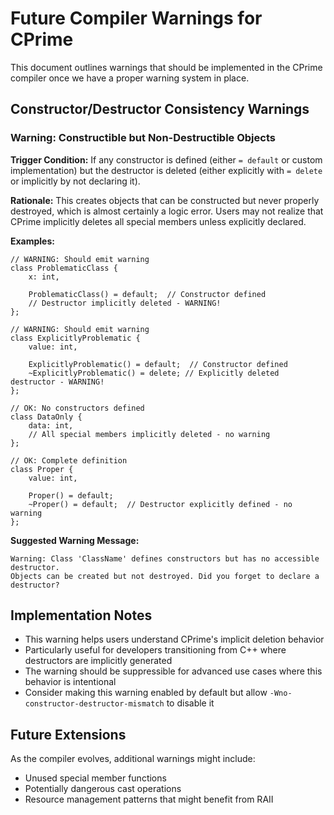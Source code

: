 # Future Compiler Warnings for CPrime

This document outlines warnings that should be implemented in the CPrime compiler once we have a proper warning system in place.

## Constructor/Destructor Consistency Warnings

### Warning: Constructible but Non-Destructible Objects

**Trigger Condition:** If any constructor is defined (either `= default` or custom implementation) but the destructor is deleted (either explicitly with `= delete` or implicitly by not declaring it).

**Rationale:** This creates objects that can be constructed but never properly destroyed, which is almost certainly a logic error. Users may not realize that CPrime implicitly deletes all special members unless explicitly declared.

**Examples:**

```cprime
// WARNING: Should emit warning
class ProblematicClass {
    x: int,
    
    ProblematicClass() = default;  // Constructor defined
    // Destructor implicitly deleted - WARNING!
};

// WARNING: Should emit warning  
class ExplicitlyProblematic {
    value: int,
    
    ExplicitlyProblematic() = default;  // Constructor defined
    ~ExplicitlyProblematic() = delete; // Explicitly deleted destructor - WARNING!
};

// OK: No constructors defined
class DataOnly {
    data: int,
    // All special members implicitly deleted - no warning
};

// OK: Complete definition
class Proper {
    value: int,
    
    Proper() = default;
    ~Proper() = default;  // Destructor explicitly defined - no warning
};
```

**Suggested Warning Message:**
```
Warning: Class 'ClassName' defines constructors but has no accessible destructor. 
Objects can be created but not destroyed. Did you forget to declare a destructor?
```

## Implementation Notes

- This warning helps users understand CPrime's implicit deletion behavior
- Particularly useful for developers transitioning from C++ where destructors are implicitly generated
- The warning should be suppressible for advanced use cases where this behavior is intentional
- Consider making this warning enabled by default but allow `-Wno-constructor-destructor-mismatch` to disable it

## Future Extensions

As the compiler evolves, additional warnings might include:
- Unused special member functions
- Potentially dangerous cast operations
- Resource management patterns that might benefit from RAII